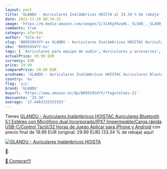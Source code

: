 ```yaml
---
layout: post
title: 'GLANDU - Auriculares Inalámbricos HOISTA al 33.34 % de rebaja'
date: 2021-11-20 08:34:31
image: 'https://m.media-amazon.com/images/I/314KgfKzw0L._SL500_._SL400_.jpg'
comments: true
category: ofertas
author: 'tole.es'
slug: 'B095S9SXYY-es GLANDU - Auriculares Inalámbricos HOISTAC Auriculares...'
sku: 'B095S9SXYY-es'
tags: [ 'Auriculares para equipo de audio','Auriculares y accesorios','Electrónica','glandu','iphone', ]
actualPrice: 19.99 EUR
currency: EUR
price: 19.99
comparePrice: 29.99 EUR
prodname: 'GLANDU - Auriculares Inalámbricos HOISTAC Auriculares Bluetooth 5.1 Estéreo con Micrófono dual Incorporado/IPX7 Impermeable/Carga rápida USB-C/Control Táctil/32 Horas de Juego Aplicar para iPhone y Android'
country: 'es'
flag: '🇪🇸'
brand: 'GLANDU'
buyurl: 'https://www.amazon.es/dp/B095S9SXYY/?tag=tolees-21'
descuento: '33.34'
average: '17.4483333333333'
---
```


Tienes [GLANDU - Auriculares Inalámbricos HOISTAC Auriculares Bluetooth 5.1 Estéreo con Micrófono dual Incorporado/IPX7 Impermeable/Carga rápida USB-C/Control Táctil/32 Horas de Juego Aplicar para iPhone y Android](https://www.amazon.es/dp/B095S9SXYY/?tag=tolees-21) con precio final de  19.99 EUR (original: 29.99 EUR) (33.34 %  de rebaja) aqui!

[![GLANDU - Auriculares Inalámbricos HOISTA](https://m.media-amazon.com/images/I/314KgfKzw0L._SL500_._SL400_.jpg)](https://www.amazon.es/dp/B095S9SXYY/?tag=tolees-21)

🔎:


[🛒 Comprar!!!](https://www.amazon.es/dp/B095S9SXYY/?tag=tolees-21)
